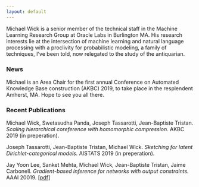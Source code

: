 ```yaml
---
layout: default
---
```


Michael Wick is a senior member of the technical staff in the Machine Learning Research Group at Oracle Labs in Burlington MA.  His research interests lie at the intersection of machine learning and natural language processing with a proclivity for probabilistic modeling, a family of techniques, I've been told, now relegated to the study of the antiquarian.

### News

Michael is an Area Chair for the first annual Conference on Automated Knowledge Base construction (AKBC) 2019, to take place in the resplendent Amherst, MA.  Hope to see you all there.

### Recent Publications

Michael Wick, Swetasudha Panda, Joseph Tassarotti, Jean-Baptiste Tristan.  *Scaling hierarchical coreference with homomorphic compression.*  AKBC 2019 (in preperation).

Joseph Tassarotti, Jean-Baptiste Tristan, Michael Wick.  *Sketching for latent Dirichlet-categorical models.*  AISTATS 2019 (in preperation).


Jay Yoon Lee, Sanket Mehta, Michael Wick, Jean-Baptiste Tristan, Jaime Carbonell.  *Gradient-based inference for networks with output constraints.*  AAAI 20019. [[pdf]](https://www.aaai.org/Papers/AAAI/2019/AAAI-LeeJ.6432.pdf)



